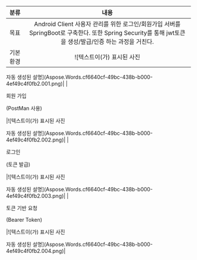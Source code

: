 ﻿|**분류**|**내용**|
| :-: | :-: |
|목표|Android Client 사용자 관리를 위한 로그인/회원가입 서버를 SpringBoot로 구축한다. 또한 Spring Security를 통해 jwt토큰을 생성/발급/인증 하는 과정을 거친다.|
|기본 환경|![텍스트이(가) 표시된 사진

자동 생성된 설명](Aspose.Words.cf6640cf-49bc-438b-b000-4ef49c4f0fb2.001.png)|
|<p>회원 가입</p><p>(PostMan 사용)</p>|![텍스트이(가) 표시된 사진

자동 생성된 설명](Aspose.Words.cf6640cf-49bc-438b-b000-4ef49c4f0fb2.002.png)|
|<p>로그인</p><p>(토큰 발급)</p>|![텍스트이(가) 표시된 사진

자동 생성된 설명](Aspose.Words.cf6640cf-49bc-438b-b000-4ef49c4f0fb2.003.png)|
|<p>토큰 기반 요청</p><p>(Bearer Token)</p>|![텍스트이(가) 표시된 사진

자동 생성된 설명](Aspose.Words.cf6640cf-49bc-438b-b000-4ef49c4f0fb2.004.png)|

